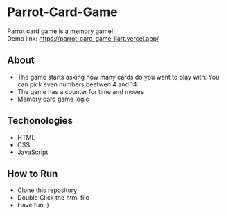 # Parrot-Card-Game

Parrot card game is a memory game!
<br/>
Demo link: https://parrot-card-game-liart.vercel.app/

## About

- The game starts asking how many cards do you want to play with. You can pick even numbers beetwen 4 and 14
- The game has a counter for time and moves
- Memory card game logic

## Techonologies

- HTML
- CSS
- JavaScript

## How to Run

- Clone this repository
- Double Click the html file
- Have fun :)
